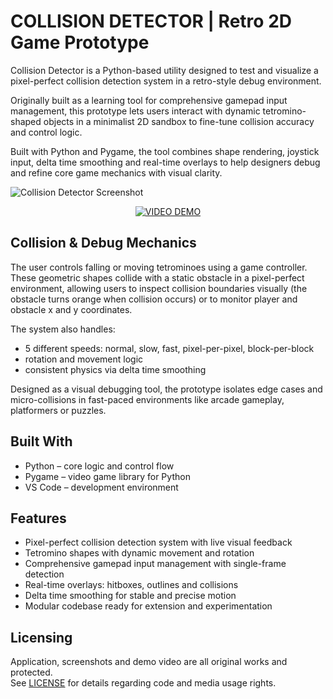 # COLLISION DETECTOR | Retro 2D Game Prototype

Collision Detector is a Python-based utility designed to test and visualize a pixel-perfect collision detection system in a retro-style debug environment.

Originally built as a learning tool for comprehensive gamepad input management, this prototype lets users interact with dynamic tetromino-shaped objects in a minimalist 2D sandbox to fine-tune collision accuracy and control logic.

Built with Python and Pygame, the tool combines shape rendering, joystick input, delta time smoothing and real-time overlays to help designers debug and refine core game mechanics with visual clarity.

<img src="https://github.com/tetrotibo/collision-detector/blob/main/screenshots/a_game_01.png?raw=true" style="max-width: 100%;" alt="Collision Detector Screenshot">

<p align="center">
  <a href="https://www.youtube.com/watch?v=dummy-link">
    <img src="https://img.shields.io/badge/VIDEO%20DEMO-5c7fa3?style=for-the-badge&logo=youtube&logoColor=white" alt="VIDEO DEMO">
  </a>
</p>

## Collision & Debug Mechanics

The user controls falling or moving tetrominoes using a game controller. These geometric shapes collide with a static obstacle in a pixel-perfect environment, allowing users to inspect collision boundaries visually (the obstacle turns orange when collision occurs) or to monitor player and obstacle x and y coordinates.

The system also handles:
- 5 different speeds: normal, slow, fast, pixel-per-pixel, block-per-block
- rotation and movement logic
- consistent physics via delta time smoothing

Designed as a visual debugging tool, the prototype isolates edge cases and micro-collisions in fast-paced environments like arcade gameplay, platformers or puzzles.

## Built With

- Python – core logic and control flow
- Pygame – video game library for Python
- VS Code – development environment

## Features

- Pixel-perfect collision detection system with live visual feedback
- Tetromino shapes with dynamic movement and rotation
- Comprehensive gamepad input management with single-frame detection
- Real-time overlays: hitboxes, outlines and collisions
- Delta time smoothing for stable and precise motion
- Modular codebase ready for extension and experimentation

## Licensing
Application, screenshots and demo video are all original works and protected.  
See [LICENSE](https://github.com/tetrotibo/collisiondetector/tree/main) for details regarding code and media usage rights.
